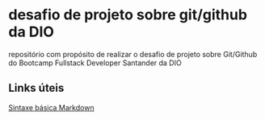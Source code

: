 # desafio de projeto sobre git/github da DIO
repositório com propósito de realizar o desafio de projeto sobre Git/Github do Bootcamp Fullstack Developer Santander da DIO 

## Links úteis 
[Sintaxe básica Markdown](https://www.markdownguide.org/basic-syntax)